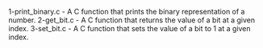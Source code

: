 1-print_binary.c - A C function that prints the binary representation of a number.
2-get_bit.c - A C function that returns the value of a bit at a given index.
3-set_bit.c - A C function that sets the value of a bit to 1 at a given index.
